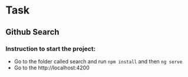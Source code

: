 # Task
## Github Search
### Instruction to start the project:

* Go to the folder called search and run ```npm install``` and then ```ng serve```
* Go to the http://localhost:4200
